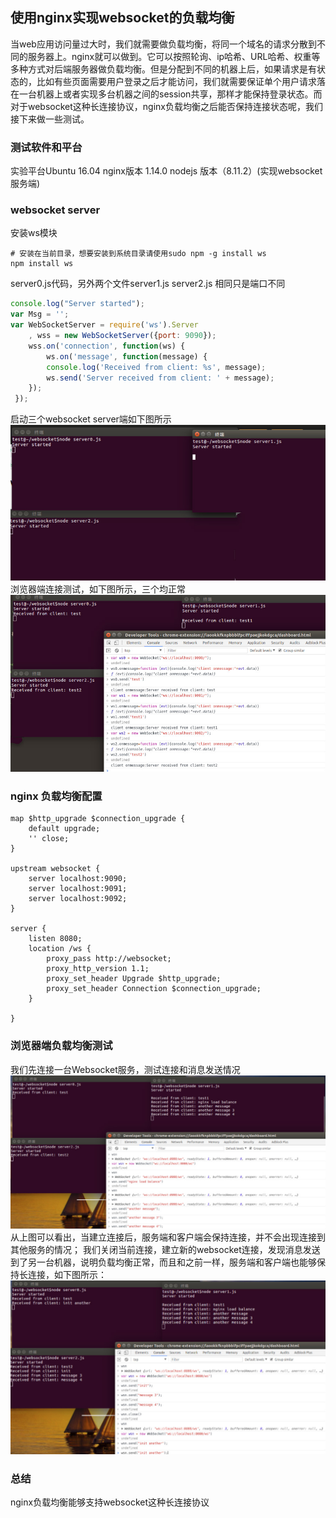 ## 使用nginx实现websocket的负载均衡

当web应用访问量过大时，我们就需要做负载均衡，将同一个域名的请求分散到不同的服务器上。nginx就可以做到。它可以按照轮询、ip哈希、URL哈希、权重等多种方式对后端服务器做负载均衡。但是分配到不同的机器上后，如果请求是有状态的，比如有些页面需要用户登录之后才能访问，我们就需要保证单个用户请求落在一台机器上或者实现多台机器之间的session共享，那样才能保持登录状态。而对于websocket这种长连接协议，nginx负载均衡之后能否保持连接状态呢，我们接下来做一些测试。

### 测试软件和平台
实验平台Ubuntu 16.04
nginx版本 1.14.0
nodejs 版本（8.11.2）(实现websocket服务端)

### websocket server
安装ws模块
```
# 安装在当前目录，想要安装到系统目录请使用sudo npm -g install ws
npm install ws
```
server0.js代码，另外两个文件server1.js server2.js 相同只是端口不同
```js
console.log("Server started");
var Msg = '';
var WebSocketServer = require('ws').Server
    , wss = new WebSocketServer({port: 9090});
    wss.on('connection', function(ws) {
        ws.on('message', function(message) {
        console.log('Received from client: %s', message);
        ws.send('Server received from client: ' + message);
    });
 });
```
启动三个websocket server端如下图所示
![websocket server启动效果](https://github.com/thbspan/blog/blob/master/websocket/2018-05-16%2023-04-08%E5%B1%8F%E5%B9%95%E6%88%AA%E5%9B%BE_meitu_1.jpg)
浏览器端连接测试，如下图所示，三个均正常
![websocket server浏览器端测试](https://github.com/thbspan/blog/blob/master/websocket/2018-05-16%2023-23-07%E5%B1%8F%E5%B9%95%E6%88%AA%E5%9B%BE_meitu_2.jpg)

### nginx 负载均衡配置
```
map $http_upgrade $connection_upgrade {
    default upgrade;
    '' close;
}

upstream websocket {
    server localhost:9090;
    server localhost:9091;
    server localhost:9092;
}

server {
    listen 8080;
    location /ws {
        proxy_pass http://websocket;
        proxy_http_version 1.1;
        proxy_set_header Upgrade $http_upgrade;
        proxy_set_header Connection $connection_upgrade;
    }

}
```
### 浏览器端负载均衡测试
我们先连接一台Websocket服务，测试连接和消息发送情况
![nginx负载均衡测试效果1](https://github.com/thbspan/blog/blob/master/websocket/2018-05-16%2023-43-42%E5%B1%8F%E5%B9%95%E6%88%AA%E5%9B%BE_meitu_1.jpg)
从上图可以看出，当建立连接后，服务端和客户端会保持连接，并不会出现连接到其他服务的情况；
我们关闭当前连接，建立新的websocket连接，发现消息发送到了另一台机器，说明负载均衡正常，而且和之前一样，服务端和客户端也能够保持长连接，如下图所示：
![nginx负载均衡测试效果2](https://github.com/thbspan/blog/blob/master/websocket/2018-05-16%2023-45-39%E5%B1%8F%E5%B9%95%E6%88%AA%E5%9B%BE_meitu_2.jpg)

### 总结
nginx负载均衡能够支持websocket这种长连接协议
